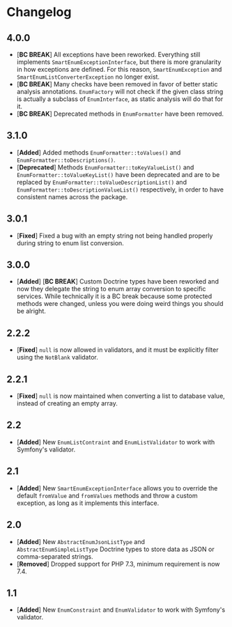 # Changelog

## 4.0.0

* [**BC BREAK**] All exceptions have been reworked. Everything still implements `SmartEnumExceptionInterface`, but there is more granularity in how exceptions are defined. For this reason, `SmartEnumException` and `SmartEnumListConverterException` no longer exist.
* [**BC BREAK**] Many checks have been removed in favor of better static analysis annotations. `EnumFactory` will not check if the given class string is actually a subclass of `EnumInterface`, as static analysis will do that for it.
* [**BC BREAK**] Deprecated methods in `EnumFormatter` have been removed.

## 3.1.0

* [**Added**] Added methods `EnumFormatter::toValues()` and `EnumFormatter::toDescriptions()`.
* [**Deprecated**] Methods `EnumFormatter::toKeyValueList()` and `EnumFormatter::toValueKeyList()` have been deprecated and are to be replaced by `EnumFormatter::toValueDescriptionList()` and `EnumFormatter::toDescriptionValueList()` respectively, in order to have consistent names across the package.

## 3.0.1

* [**Fixed**] Fixed a bug with an empty string not being handled properly during string to enum list conversion.

## 3.0.0

* [**Added**] [**BC BREAK**] Custom Doctrine types have been reworked and now they delegate the string to enum array conversion to specific services. While technically it is a BC break because some protected methods were changed, unless you were doing weird things you should be alright.

## 2.2.2

* [**Fixed**] `null` is now allowed in validators, and it must be explicitly filter using the `NotBlank` validator.

## 2.2.1

* [**Fixed**] `null` is now maintained when converting a list to database value, instead of creating an empty array.

## 2.2

* [**Added**] New `EnumListContraint` and `EnumListValidator` to work with Symfony's validator.

## 2.1

* [**Added**] New `SmartEnumExceptionInterface` allows you to override the default `fromValue` and `fromValues` methods and throw a custom exception, as long as it implements this interface.

## 2.0

* [**Added**] New `AbstractEnumJsonListType` and `AbstractEnumSimpleListType` Doctrine types to store data as JSON or comma-separated strings.
* [**Removed**] Dropped support for PHP 7.3, minimum requirement is now 7.4.

## 1.1

* [**Added**] New `EnumConstraint` and `EnumValidator` to work with Symfony's validator.
